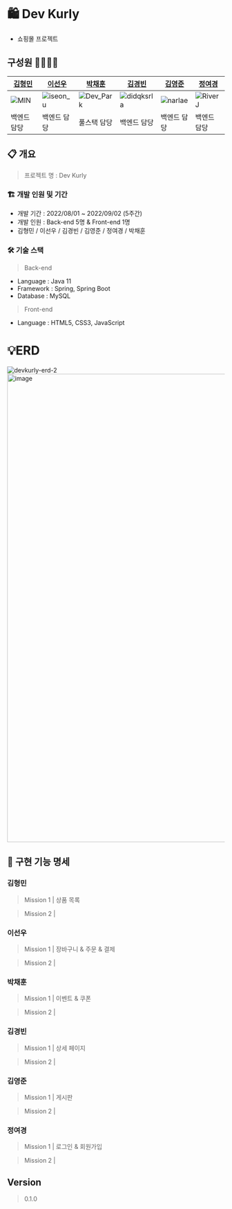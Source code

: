 # 🛍️ Dev Kurly

- 쇼핑몰 프로젝트

## 구성원 👨‍👩‍👧‍👧
| [김형민](https://github.com/dr94406) | [이선우](https://github.com/PGRRR) | [박채훈](https://github.com/xpmxf4) | [김경빈](https://github.com/didqksrla) | [김영준](https://github.com/narlae) | [정여경](https://github.com/Riiver-J) |
| --- | --- | --- | --- | --- | --- |
| ![MIN](https://avatars.githubusercontent.com/u/98224004?v=4) | ![iseon_u](https://avatars.githubusercontent.com/u/82517133?v=4) | ![Dev_Park](https://avatars.githubusercontent.com/u/68197907?v=4) | ![didqksrla](https://avatars.githubusercontent.com/u/103868639?v=4) | ![narlae](https://avatars.githubusercontent.com/u/107486308?v=4) | ![River J](https://avatars.githubusercontent.com/u/108123321?v=4) |
| 백엔드 담당 | 백엔드 담당 | 풀스택 담당 | 백엔드 담당 | 백엔드 담당 | 백엔드 담당 |
## 📋 개요

> 프로젝트 명 : Dev Kurly
>

### 🏗️ 개발 인원 및 기간

- 개발 기간 : 2022/08/01 ~ 2022/09/02 (5주간)
- 개발 인원 : Back-end 5명 & Front-end 1명
- 김형민 / 이선우 / 김경빈 / 김영준 / 정여경 / 박채훈

### 🛠️ 기술 스택

> Back-end
>
- Language : Java 11
- Framework : Spring, Spring Boot
- Database : MySQL

> Front-end
>
- Language : HTML5, CSS3, JavaScript

# 💡ERD
![devkurly-erd-2](https://user-images.githubusercontent.com/82517133/184456688-2ce2251d-81e6-4659-8f5c-b8aeeedf0c4d.png)
<img width="1084" alt="image" src="https://user-images.githubusercontent.com/82517133/184456575-c5a8e341-5b0d-4e5d-b9b6-722ae01bfb10.png">
## 📝 구현 기능 명세

### 김형민

> Mission 1 | 상품 목록
>

> Mission 2 |
>

### 이선우

> Mission 1 | 장바구니 & 주문 & 결제
>

> Mission 2 | 
>

### 박채훈

> Mission 1 | 이벤트 & 쿠폰
>

> Mission 2 |
>

### 김경빈

> Mission 1 | 상세 페이지
>

> Mission 2 |
>

### 김영준

> Mission 1 | 게시판
>

> Mission 2 |
>

### 정여경

> Mission 1 | 로그인 & 회원가입
>

> Mission 2 |
>

## Version

> 0.1.0
>
